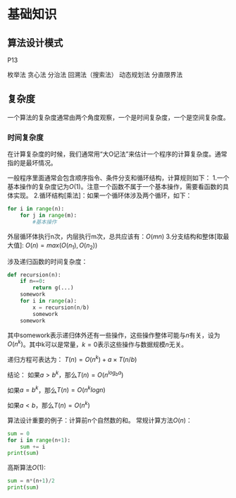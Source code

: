 
# 基础知识

## 算法设计模式
P13

枚举法
贪心法
分治法
回溯法（搜索法）
动态规划法
分直限界法


## 复杂度

一个算法的复杂度通常由两个角度观察，一个是时间复杂度，一个是空间复杂度。

### 时间复杂度


在计算复杂度的时候，我们通常用“大O记法”来估计一个程序的计算复杂度。通常指的是最坏情况。

一般程序里面通常会包含顺序指令、条件分支和循环结构，计算规则如下：
1.一个基本操作的复杂度记为$O(1)$。注意一个函数不属于一个基本操作，需要看函数的具体实现。
2.循环结构[乘法]：如果一个循环体涉及两个循环，如下：
```Python
for i in range(n):
    for j in range(m):
        #基本操作
```
外层循环体执行n次，内层执行m次，总共应该有：$O(mn)$
3.分支结构和整体[取最大值]: $O(n) = max(O(n_1),O(n_2))$


涉及递归函数的时间复杂度：
```Python
def recursion(n):
    if n==0:
        return g(...)
    somework
    for i in range(a):
        x = recursion(n/b)
        somework
    somework
```
其中somework表示递归体外还有一些操作，这些操作整体可能与$n$有关，设为$O(n^k)$。其中k可以是常量，$k=0$表示这些操作与数据规模$n$无关。

递归方程可表达为：
$T(n) = O(n^k) + a \times T(n/b)$

结论：
如果$a > b^k$，那么$T(n) = O(n^{log_ba})$

如果$a = b^k$，那么$T(n) = O(n^k log n)$

如果$a<b$，那么$T(n) = O(n^k)$






算法设计重要的例子：计算前n个自然数的和。
常规计算方法$O(n)$：
```Python
sum = 0
for i in range(n+1):
    sum += i
print(sum)
```
高斯算法$O(1)$:
```Python
sum = n*(n+1)/2
print(sum)
```